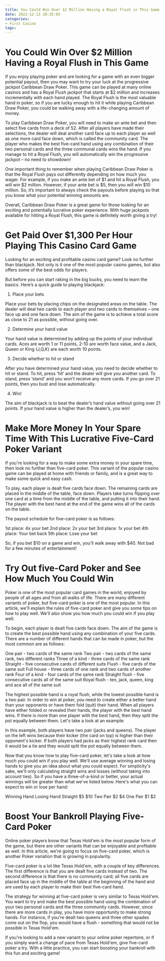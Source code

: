 ```yaml
---
title: You Could Win Over $2 Million Having a Royal Flush in This Game 
date: 2022-12-13 20:35:03
categories:
- First Casino
tags:
---
```



#  You Could Win Over $2 Million Having a Royal Flush in This Game 

If you enjoy playing poker and are looking for a game with an even bigger potential payout, then you may want to try your luck at the progressive jackpot Caribbean Draw Poker. This game can be played at many online casinos and has a Royal Flush jackpot that starts at $2 million and increases incrementally with each hand played. The Royal Flush is the most valuable hand in poker, so if you are lucky enough to hit it while playing Caribbean Draw Poker, you could be walking away with a life-changing amount of money.

To play Caribbean Draw Poker, you will need to make an ante bet and then select five cards from a deck of 52. After all players have made their selections, the dealer will deal another card face up to each player as well as one more card face down, which is called the community card. The player who makes the best five-card hand using any combination of their two personal cards and the three communal cards wins the hand. If you manage to hit a Royal Flush, you will automatically win the progressive jackpot – no need to showdown!

One important thing to remember when playing Caribbean Draw Poker is that the Royal Flush pays out differently depending on how much you wager. For example, if you make an ante bet of $1 and hit a Royal Flush, you will win $2 million. However, if your ante bet is $5, then you will win $10 million. So, it’s important to always check the payouts before playing so that you know what your potential winning amounts are.

Overall, Caribbean Draw Poker is a great game for those looking for an exciting and potentially lucrative poker experience. With huge jackpots available for hitting a Royal Flush, this game is definitely worth giving a try!

#  Get Paid Over $1,300 Per Hour Playing This Casino Card Game 

Looking for an exciting and profitable casino card game? Look no further than blackjack. Not only is it one of the most popular casino games, but also offers some of the best odds for players.

But before you can start raking in the big bucks, you need to learn the basics. Here’s a quick guide to playing blackjack:

1. Place your bets

Place your bets by placing chips on the designated areas on the table. The dealer will deal two cards to each player and two cards to themselves – one face up and one face down. The aim of the game is to achieve a total score as close to 21 as possible, without going over.

2. Determine your hand value

Your hand value is determined by adding up the points of your individual cards. Aces are worth 1 or 11 points, 2-10 are worth face value, and a Jack, Queen or King (J,Q,K) are each worth 10 points.

3. Decide whether to hit or stand

After you have determined your hand value, you need to decide whether to hit or stand. To hit, press ‘hit’ and the dealer will give you another card. To stand, press ‘stand’ and you won’t receive any more cards. If you go over 21 points, then you bust and lose automatically.

4. Win!

The aim of blackjack is to beat the dealer’s hand value without going over 21 points. If your hand value is higher than the dealer’s, you win!

#  Make More Money In Your Spare Time With This Lucrative Five-Card Poker Variant 

If you're looking for a way to make some extra money in your spare time, then look no further than five-card poker. This variant of the popular casino game can be played at home with friends or family, and is a great way to make some quick and easy cash.

To play, each player is dealt five cards face down. The remaining cards are placed in the middle of the table, face down. Players take turns flipping over one card at a time from the middle of the table, and putting it into their hand. The player with the best hand at the end of the game wins all of the cards on the table.

The payout schedule for five-card poker is as follows:

1st place: 4x your bet
2nd place: 2x your bet
3rd place: 1x your bet
4th place: Your bet back
5th place: Lose your bet

So, if you bet $10 on a game and win, you'll walk away with $40. Not bad for a few minutes of entertainment!

#  Try Out five-Card Poker and See How Much You Could Win 

Poker is one of the most popular card games in the world, enjoyed by people of all ages and from all walks of life. There are many different variants of poker, but five-card poker is one of the most popular. In this article, we'll explain the rules of five-card poker and give you some tips on how to play well. We'll also show you how much you could win if you play well.

To begin, each player is dealt five cards face down. The aim of the game is to create the best possible hand using any combination of your five cards. There are a number of different hands that can be made in poker, but the most common are as follows:

One pair - two cards of the same rank
Two pair - two cards of the same rank, two different ranks
Three of a kind - three cards of the same rank
Straight - five consecutive cards of different suits
Flush - five cards of the same suit
Full house - three cards of one rank and two cards of another rank 
Four of a kind - four cards of the same rank 
Straight flush - five consecutive cards all of the same suit 
Royal flush - ten, jack, queen, king and ace all of the same suit

The highest possible hand is a royal flush, while the lowest possible hand is a two pair. In order to win at poker, you need to create either a better hand than your opponents or have them fold (quit) their hand. When all players have either folded or revealed their hands, the player with the best hand wins. If there is more than one player with the best hand, then they split the pot equally between them. Let's take a look at an example:




























In this example, both players have two pair (jacks and queens). The player on the left wins because their kicker (the card on top) is higher than their opponent's kicker. If both players had jacks as their highest rank card then it would be a tie and they would split the pot equally between them.

Now that you know how to play five-card poker, let's take a look at how much you could win if you play well. We'll use average winning and losing hands to give you an idea about what you could expect. For simplicity's sake, we'll only calculating straight wins and losses (without taking into account ties). So if you have a three-of-a-kind or better, your actual winnings will be greater than what we've listed below. Here's what you can expect to win or lose per hand: 

Winning Hand Losing Hand     Straight $5 $10 Two Pair $2 $4 One Pair $1 $2

#  Boost Your Bankroll Playing Five-Card Poker

Online poker players know that Texas Hold'em is the most popular form of the game, but there are other variants that can be enjoyable and profitable as well. In this article, we're going to focus on five-card poker, which is another Poker variation that is growing in popularity.

Five-card poker is a lot like Texas Hold'em, with a couple of key differences. The first difference is that you are dealt five cards instead of two. The second difference is that there is no community card; all five cards are placed face up in the middle of the table at the beginning of the hand and are used by each player to make their best five-card hand.

The strategy for winning at five-card poker is very similar to Texas Hold'em. You want to try and make the best possible hand using the combination of your two personal cards and the three community cards. However, since there are more cards in play, you have more opportunity to make strong hands. For instance, if you're dealt two queens and three other spades come out on the flop, you would have a flush - something that would not be possible in Texas Hold'em.

If you're looking to add a new variant to your online poker repertoire, or if you simply want a change of pace from Texas Hold'em, give five-card poker a try. With a little practice, you can start boosting your bankroll with this fun and exciting game!